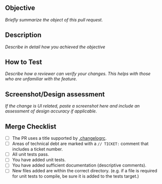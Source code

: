 ## Objective

*Briefly summarize the object of this pull request.*

## Description

*Describe in detail how you achieved the objective*

## How to Test

*Describe how a reviewer can verify your changes. This helps with those who are unfamiliar with the feature.*

## Screenshot/Design assessment

*If the change is UI related, paste a screenshot here and include an assessment of design accuracy if applicable.*

## Merge Checklist

- [ ] The PR uses a title supported by [.changelogrc](https://github.com/blockchain/My-Wallet-V3-iOS/blob/dev/.changelogrc#L6...L69).
- [ ] Areas of technical debt are marked with a `// TICKET:` comment that includes a ticket number.
- [ ] All unit tests pass.
- [ ] You have added unit tests.
- [ ] You have added sufficient documentation (descriptive comments).
- [ ] New files added are within the correct directory. (e.g. if a file is required for unit tests to compile, be sure it is added to the tests target.)
